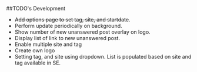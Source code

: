 ##TODO's Development
+ <del>Add options page to set tag, site, and startdate</del>.
+ Perform update periodically on background.
+ Show number of new unanswered post overlay on logo.
+ Display list of link to new unanswered post.
+ Enable multiple site and tag
+ Create own logo
+ Setting tag, and site using dropdown. List is populated based on site and tag available in SE.